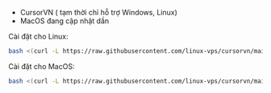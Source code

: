 - CursorVN ( tạm thời chỉ hỗ trợ Windows, Linux)
- MacOS đang cập nhật dần

Cài đặt cho Linux:
```bash
bash <(curl -L https://raw.githubusercontent.com/linux-vps/cursorvn/main/install.linux.sh)
```

Cài đặt cho MacOS:
```bash
bash <(curl -L https://raw.githubusercontent.com/linux-vps/cursorvn/main/install.macos.sh)
```
